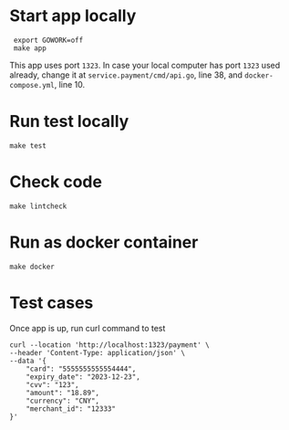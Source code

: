 # Start app locally

```
 export GOWORK=off
 make app
```

This app uses port `1323`. In case your local computer has port `1323` used already, change it at `service.payment/cmd/api.go`, line 38, and `docker-compose.yml`, line 10.

# Run test locally

```
make test
```

# Check code

```
make lintcheck
```

# Run as docker container

```
make docker
```

# Test cases

Once app is up, run curl command to test

```
curl --location 'http://localhost:1323/payment' \
--header 'Content-Type: application/json' \
--data '{
    "card": "5555555555554444",
    "expiry_date": "2023-12-23",
    "cvv": "123",
    "amount": "18.89",
    "currency": "CNY",
    "merchant_id": "12333"
}'
```
